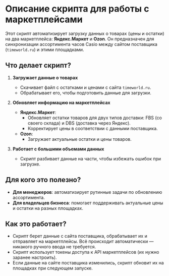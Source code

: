# Описание скрипта для работы с маркетплейсами

Этот скрипт автоматизирует загрузку данных о товарах (цены и остатки) на два маркетплейса: **Яндекс.Маркет** и **Ozon**. Он предназначен для синхронизации ассортимента часов Casio между сайтом поставщика (`timeworld.ru`) и этими площадками.

## Что делает скрипт?

1. **Загружает данные о товарах**  
   - Скачивает файл с остатками и ценами с сайта `timeworld.ru`.  
   - Обрабатывает его, чтобы подготовить данные для загрузки.  

2. **Обновляет информацию на маркетплейсах**  
   - **Яндекс.Маркет**:  
     - Обновляет остатки товаров для двух типов доставки: FBS (со своего склада) и DBS (доставка через Яндекс).  
     - Корректирует цены в соответствии с данными поставщика.  
   - **Ozon**:  
     - Загружает актуальные остатки и цены товаров.  

3. **Работает с большими объемами данных**  
   - Скрипт разбивает данные на части, чтобы избежать ошибок при загрузке.  

## Для кого это полезно?
- **Для менеджеров**: автоматизирует рутинные задачи по обновлению ассортимента.  
- **Для владельцев бизнеса**: помогает поддерживать актуальные цены и остатки на разных площадках.  

## Как это работает?
- Скрипт берет данные с сайта поставщика, обрабатывает их и отправляет на маркетплейсы. Всё происходит автоматически — никакого ручного ввода не требуется.  
- Скрипт использует токены доступа к API маркетплейсов (их нужно заранее настроить).  
- Если данные на сайте поставщика изменились, скрипт обновит их на площадках при следующем запуске.  
